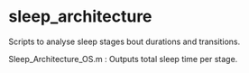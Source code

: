 # sleep_architecture
Scripts to analyse sleep stages bout durations and transitions.



Sleep_Architecture_OS.m : Outputs total sleep time per stage.
